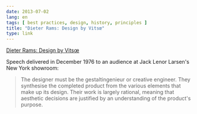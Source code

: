 ```yaml
---
date: 2013-07-02
lang: en
tags: [ best practices, design, history, principles ]
title: "Dieter Rams: Design by Vitsœ"
type: link
---
```


[Dieter Rams: Design by Vitsœ](https://www.vitsoe.com/files/assets/1000/17/VITSOE_Dieter_Rams_speech.pdf)

Speech delivered in December 1976 to an audience at Jack Lenor Larsen's New York showroom:

> The designer must be the gestaltingenieur or creative engineer. They
> synthesise the completed product from the various elements that make
> up its design. Their work is largely rational, meaning that aesthetic
> decisions are justified by an understanding of the product's purpose.

